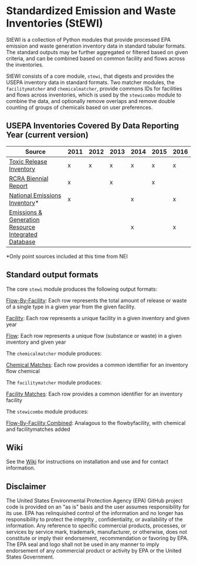 # Standardized Emission and Waste Inventories (StEWI)
StEWI is a collection of Python modules that provide processed EPA emission and waste generation inventory data in standard tabular formats.
 The standard outputs may be further aggregated or filtered based on given criteria, and can be combined based on common facility and flows
  across the inventories.

StEWI consists of a core module, `stewi`, that digests and provides the USEPA inventory data in standard formats. Two matcher modules, the `facilitymatcher`
and `chemicalmatcher`, provide commons IDs for facilities and flows across inventories, which is used by the `stewicombo` module
to combine the data, and optionally remove overlaps and remove double counting of groups of chemicals based on user preferences.

## USEPA Inventories Covered By Data Reporting Year (current version)

|Source|2011|2012|2013|2014|2015|2016|
|---|---|---|---|---|---|---|
|[Toxic Release Inventory](https://www.epa.gov/toxics-release-inventory-tri-program)|x|x|x|x|x|x|
|[RCRA Biennial Report](https://www.epa.gov/hwgenerators/biennial-hazardous-waste-report)|x| |x| |x| |
|[National Emissions Inventory](https://www.epa.gov/air-emissions-inventories/national-emissions-inventory-nei)*|x| | |x| |x |
|[Emissions & Generation Resource Integrated Database](https://www.epa.gov/energy/emissions-generation-resource-integrated-database-egrid)| | | | x| | x|

*Only point sources included at this time from NEI

## Standard output formats
The core `stewi` module produces the following output formats:

[Flow-By-Facility](./format%20specs/FlowByFacility.md): Each row represents the total amount of release or waste of a single type in a given year from the given facility.

[Facility](./format%20specs/Facility.md): Each row represents a unique facility in a given inventory and given year

[Flow](./format%20specs/Flow.md):  Each row represents a unique flow (substance or waste) in a given inventory and given year

The `chemicalmatcher` module produces:

[Chemical Matches](./format%20specs/ChemicalMatches.md): Each row provides a common identifier for an inventory flow chemical

The `facilitymatcher` module produces:

[Facility Matches](./format%20specs/FacilityMatches.md): Each row provides a common identifier for an inventory facility

The `stewicombo` module produces:

[Flow-By-Facility Combined](./format%20specs/FlowByFacilityCombined.md): Analagous to the flowbyfacility, with chemical and facilitymatches added

## Wiki
See the [Wiki](https://github.com/USEPA/standardizedinventories/wiki) for instructions on installation and use and for
contact information.

## Disclaimer
The United States Environmental Protection Agency (EPA) GitHub project code is provided on an "as is" basis 
and the user assumes responsibility for its use.  EPA has relinquished control of the information and no longer 
has responsibility to protect the integrity , confidentiality, or availability of the information. 
Any reference to specific commercial products, processes, or services by service mark, trademark, manufacturer, 
or otherwise, does not constitute or imply their endorsement, recommendation or favoring by EPA.  
The EPA seal and logo shall not be used in any manner to imply endorsement of any commercial product or activity 
by EPA or the United States Government.
